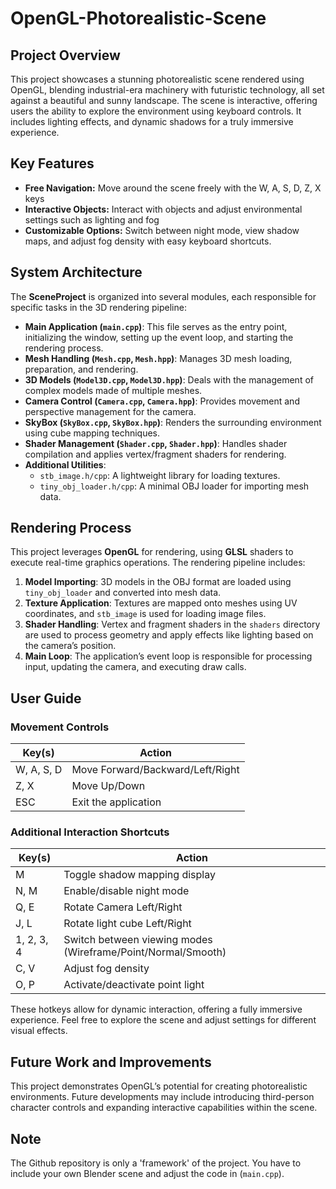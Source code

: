 # OpenGL-Photorealistic-Scene

## Project Overview

This project showcases a stunning photorealistic scene rendered using OpenGL, blending industrial-era machinery with futuristic technology, all set against a beautiful and sunny landscape. The scene is interactive, offering users the ability to explore the environment using keyboard controls. It includes lighting effects, and dynamic shadows for a truly immersive experience.

## Key Features

- **Free Navigation:** Move around the scene freely with the W, A, S, D, Z, X keys
- **Interactive Objects:** Interact with objects and adjust environmental settings such as lighting and fog
- **Customizable Options:** Switch between night mode, view shadow maps, and adjust fog density with easy keyboard shortcuts.

## System Architecture

The **SceneProject** is organized into several modules, each responsible for specific tasks in the 3D rendering pipeline:

- **Main Application (`main.cpp`)**: This file serves as the entry point, initializing the window, setting up the event loop, and starting the rendering process.
- **Mesh Handling (`Mesh.cpp`, `Mesh.hpp`)**: Manages 3D mesh loading, preparation, and rendering.
- **3D Models (`Model3D.cpp`, `Model3D.hpp`)**: Deals with the management of complex models made of multiple meshes.
- **Camera Control (`Camera.cpp`, `Camera.hpp`)**: Provides movement and perspective management for the camera.
- **SkyBox (`SkyBox.cpp`, `SkyBox.hpp`)**: Renders the surrounding environment using cube mapping techniques.
- **Shader Management (`Shader.cpp`, `Shader.hpp`)**: Handles shader compilation and applies vertex/fragment shaders for rendering.
- **Additional Utilities**:
  - `stb_image.h/cpp`: A lightweight library for loading textures.
  - `tiny_obj_loader.h/cpp`: A minimal OBJ loader for importing mesh data.

## Rendering Process

This project leverages **OpenGL** for rendering, using **GLSL** shaders to execute real-time graphics operations. The rendering pipeline includes:

1. **Model Importing**: 3D models in the OBJ format are loaded using `tiny_obj_loader` and converted into mesh data.
2. **Texture Application**: Textures are mapped onto meshes using UV coordinates, and `stb_image` is used for loading image files.
3. **Shader Handling**: Vertex and fragment shaders in the `shaders` directory are used to process geometry and apply effects like lighting based on the camera’s position.
4. **Main Loop**: The application’s event loop is responsible for processing input, updating the camera, and executing draw calls.

## User Guide

### Movement Controls

| Key(s)       | Action                                          |
|--------------|-------------------------------------------------|
| W, A, S, D   | Move Forward/Backward/Left/Right                |
| Z, X         | Move Up/Down                                    |
| ESC          | Exit the application                            |

### Additional Interaction Shortcuts

| Key(s)       | Action                                          |
|--------------|-------------------------------------------------|
| M            | Toggle shadow mapping display                   |
| N, M         | Enable/disable night mode                       |
| Q, E         | Rotate Camera Left/Right                        |
| J, L         | Rotate light cube Left/Right                    |
| 1, 2, 3, 4   | Switch between viewing modes (Wireframe/Point/Normal/Smooth) |
| C, V         | Adjust fog density                              |
| O, P         | Activate/deactivate point light                |

These hotkeys allow for dynamic interaction, offering a fully immersive experience. Feel free to explore the scene and adjust settings for different visual effects.

## Future Work and Improvements

This project demonstrates OpenGL’s potential for creating photorealistic environments. Future developments may include introducing third-person character controls and expanding interactive capabilities within the scene.

## Note

The Github repository is only a 'framework' of the project. You have to include your own Blender scene and adjust the code in (`main.cpp`).
